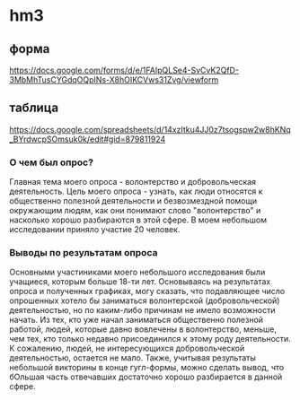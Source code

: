 # hm3
## форма
https://docs.google.com/forms/d/e/1FAIpQLSe4-SvCvK2QfD-3MbMhTusCYGdqOQpINs-X8hOIKCVws31Zvg/viewform 
## таблица
https://docs.google.com/spreadsheets/d/14xzItku4JJ0z7tsogspw2w8hKNq_BYrdwcpSOmsuk0k/edit#gid=879811924 
### О чем был опрос? 
Главная тема моего опроса - волонтерство и добровольческая деятельность. Цель моего опроса - узнать, как люди относятся к общественно полезной деятельности и безвозмездной помощи окружающим людям, как они понимают слово "волонтерство" и насколько хорошо разбираются в этой сфере. В моем небольшом исследовании приняло участие 20 человек.
### Выводы по результатам опроса
Основными участиниками моего небольшого исследования были учащиеся, которым больше 18-ти лет. Основываясь на результатах опроса и полученных графиках, могу сказать, что подавляющее число опрошенных хотело бы заниматься волонтерской (добровольческой) деятельностью, но по каким-либо причинам не имело возможности начать. Из тех, кто уже начал заниматься общественно полезной работой, людей, которые давно вовлечены в волонтерство, меньше, чем тех, кто только недавно присоединился к этому роду деятельности. К сожалению, людей, не интересующихся добровольческой деятельностью, остается не мало. Также, учитывая результаты небольшой викторины в конце гугл-формы, можно сделать вывод, что бОльшая часть отвечавших достаточно хорошо разбирается в данной сфере.
